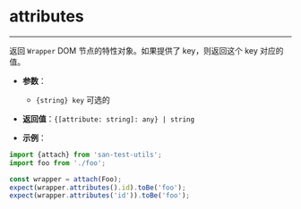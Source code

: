 # attributes
---

返回 `Wrapper` DOM 节点的特性对象。如果提供了 key，则返回这个 key 对应的值。

* **参数**：

    - `{string} key` 可选的

* **返回值**：`{[attribute: string]: any} | string`

* **示例**：


```js
import {attach} from 'san-test-utils';
import foo from './foo';

const wrapper = attach(Foo);
expect(wrapper.attributes().id).toBe('foo');
expect(wrapper.attributes('id')).toBe('foo');
```
